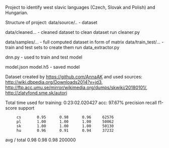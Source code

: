 Project to identify west slavic languages (Czech, Slovak and Polish) and Hungarian.

Structure of project:
data/source/.. - dataset

data/cleaned... - cleaned dataset
to clean dataset run cleaner.py

data/samples/... - full computed dataset in form of matrix
data/train_test/... - train and test sets
to create them run data_extractor.py

dnn.py - used to train and test model

model.json
model.h5  - saved model

Dataset created by https://github.com/AnnaAK and used sources: http://wiki.dbpedia.org/Downloads2014?v=jd3, http://ftp.acc.umu.se/mirror/wikimedia.org/dumps/skwiki/20180101/, http://zlatyfond.sme.sk/autori


Total time used for training: 0:23:02.020427
acc: 97.67%
             precision    recall  f1-score   support

         cs       0.95      0.98      0.96     62576
         pl       1.00      1.00      1.00     50062
         sk       1.00      1.00      1.00     50130
         hu       0.96      0.91      0.94     37232

avg / total       0.98      0.98      0.98    200000
